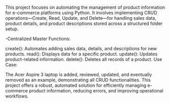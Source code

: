 This project focuses on automating the management of product information for e-commerce platforms using Python. It involves implementing CRUD operations—Create, Read, Update, and Delete—for handling sales data, product details, and product descriptions stored across a structured folder setup.

-Centralized Master Functions:

create(): Automates adding sales data, details, and descriptions for new products.
read(): Displays data for a specific product.
update(): Updates product-related information.
delete(): Deletes all records of a product.
Use Case:

The Acer Aspire 3 laptop is added, reviewed, updated, and eventually removed as an example, demonstrating all CRUD functionalities.
This project offers a robust, automated solution for efficiently managing e-commerce product information, reducing errors, and improving operational workflows.





